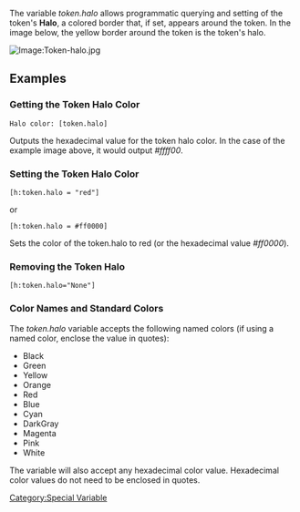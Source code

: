 The variable *token.halo* allows programmatic querying and setting of
the token's **Halo**, a colored border that, if set, appears around the
token. In the image below, the yellow border around the token is the
token's halo.

![Image:Token-halo.jpg](Token-halo.jpg "Image:Token-halo.jpg")

## Examples

### Getting the Token Halo Color

``` mtmacro numberLines
Halo color: [token.halo]
```

Outputs the hexadecimal value for the token halo color. In the case of
the example image above, it would output *\#ffff00*.

### Setting the Token Halo Color

``` mtmacro numberLines
[h:token.halo = "red"]
```

or

``` mtmacro numberLines
[h:token.halo = #ff0000]
```

Sets the color of the token.halo to red (or the hexadecimal value
*\#ff0000*).

### Removing the Token Halo

``` mtmacro numberLines
[h:token.halo="None"]
```

### Color Names and Standard Colors

The *token.halo* variable accepts the following named colors (if using a
named color, enclose the value in quotes):

  - Black
  - Green
  - Yellow
  - Orange
  - Red
  - Blue
  - Cyan
  - DarkGray
  - Magenta
  - Pink
  - White

The variable will also accept any hexadecimal color value. Hexadecimal
color values do not need to be enclosed in quotes.

[Category:Special Variable](Category:Special_Variable "wikilink")